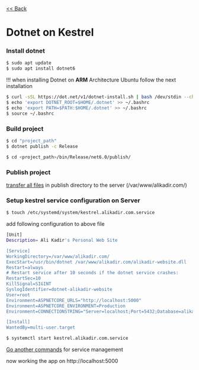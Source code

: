 [<< Back](README.md)

# Dotnet on Kestrel

### Install dotnet
```bash
$ sudo apt update
$ sudo apt install dotnet6
```
!!! when installing Dotnet on **ARM** Architecture Ubuntu follow the next installation

```bash
$ curl -sSL https://dot.net/v1/dotnet-install.sh | bash /dev/stdin --channel Current
$ echo 'export DOTNET_ROOT=$HOME/.dotnet' >> ~/.bashrc
$ echo 'export PATH=$PATH:$HOME/.dotnet' >> ~/.bashrc
$ source ~/.bashrc
```

### Build project
```bash
$ cd "project_path"
$ dotnet publish -c Release
```
```bash
$ cd <project_path>/bin/Release/net6.0/publish/
```

### Publish project
[transfer all files](file-transfer.md) in publish directory to the server (/var/www/alikadir.com/)

### Setup kestrel service configuration on Server

```bash
$ touch /etc/systemd/system/kestrel.alikadir.com.service
```

add following configuration to above file

```bash
[Unit]
Description= Ali Kadir's Personal Web Site

[Service]
WorkingDirectory=/var/www/alikadir.com/
ExecStart=/usr/bin/dotnet /var/www/alikadir.com/alikadir-website.dll
Restart=always
# Restart service after 10 seconds if the dotnet service crashes:
RestartSec=10
KillSignal=SIGINT
SyslogIdentifier=dotnet-alikadir-website
User=root
Environment=ASPNETCORE_URLS="http://localhost:5000"
Environment=ASPNETCORE_ENVIRONMENT=Production
Environment=CONNECTIONSTRING="Server=localhost;Port=5432;Database=alikadir-website;User Id=postgres;Password=12345"

[Install]
WantedBy=multi-user.target
```
```bash
$ systemctl start kestrel.alikadir.com.service
```
[Go another commands](service-management.md) for service management 

now working the app on http://localhost:5000


